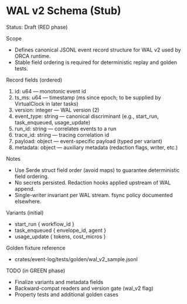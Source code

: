 # WAL v2 Schema (Stub)

Status: Draft (RED phase)

Scope
- Defines canonical JSONL event record structure for WAL v2 used by ORCA runtime.
- Stable field ordering is required for deterministic replay and golden tests.

Record fields (ordered)
1) id: u64 — monotonic event id
2) ts_ms: u64 — timestamp (ms since epoch; to be supplied by VirtualClock in later tasks)
3) version: integer — WAL version (2)
4) event_type: string — canonical discriminant (e.g., start_run, task_enqueued, usage_update)
5) run_id: string — correlates events to a run
6) trace_id: string — tracing correlation id
7) payload: object — event-specific payload (typed per variant)
8) metadata: object — auxiliary metadata (redaction flags, writer, etc.)

Notes
- Use Serde struct field order (avoid maps) to guarantee deterministic field ordering.
- No secrets persisted. Redaction hooks applied upstream of WAL append.
- Single-writer invariant per WAL stream. fsync policy documented elsewhere.

Variants (initial)
- start_run { workflow_id }
- task_enqueued { envelope_id, agent }
- usage_update { tokens, cost_micros }

Golden fixture reference
- crates/event-log/tests/golden/wal_v2_sample.jsonl

TODO (in GREEN phase)
- Finalize variants and metadata fields
- Backward-compat readers and version gate (wal_v2 flag)
- Property tests and additional golden cases

